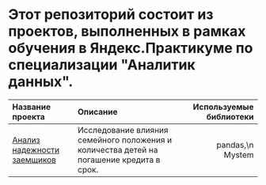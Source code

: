# Этот репозиторий состоит из проектов, выполненных в рамках обучения в Яндекс.Практикуме по специализации "Аналитик данных".

|**Название проекта**          |**Описание**          |**Используемые библиотеки**          |
|:-----------------------------|:---------------------|-----------------------------------:|
|[Анализ надежности заемщиков](https://github.com/Zaytseva-Tatyana/yandex.praktikum.projects/tree/main/customer_reliability_analysis)  |Исследование влияния семейного положения и количества детей на погашение кредита в срок.|pandas,\n Mystem|